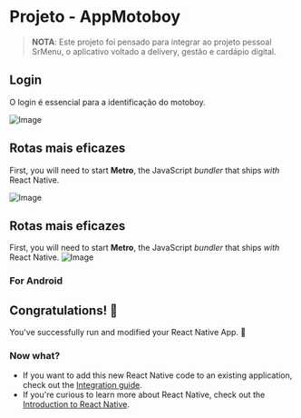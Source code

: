 
# Projeto - AppMotoboy

>**NOTA**: Este projeto foi pensado para integrar ao projeto pessoal SrMenu, o aplicativo voltado a delivery, gestão e cardápio digital. 

## Login
O login é essencial para a identificação do motoboy.

![Image](https://github.com/user-attachments/assets/a0cc652d-76ec-4186-8c39-0c95d1116fdf)

## Rotas mais eficazes
First, you will need to start **Metro**, the JavaScript _bundler_ that ships _with_ React Native.

![Image](https://github.com/user-attachments/assets/812daad8-c249-4100-8aaa-e34a0308db51)

## Rotas mais eficazes
First, you will need to start **Metro**, the JavaScript _bundler_ that ships _with_ React Native.
![Image](https://github.com/user-attachments/assets/75b71ecc-39f6-4f44-816c-ee624d82016f)


### For Android






   

## Congratulations! :tada:

You've successfully run and modified your React Native App. :partying_face:

### Now what?

- If you want to add this new React Native code to an existing application, check out the [Integration guide](https://reactnative.dev/docs/integration-with-existing-apps).
- If you're curious to learn more about React Native, check out the [Introduction to React Native](https://reactnative.dev/docs/getting-started).
